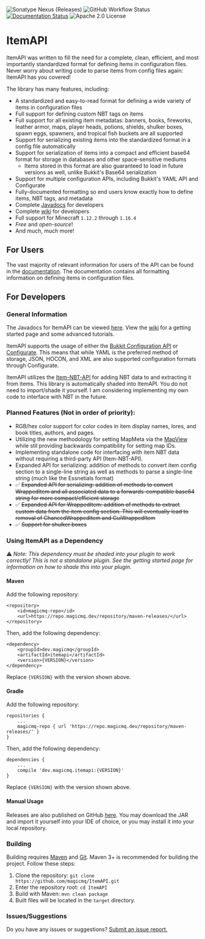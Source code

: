![Sonatype Nexus (Releases)](https://img.shields.io/nexus/r/dev.magicmq/itemapi?nexusVersion=3&server=https%3A%2F%2Frepo.magicmq.dev)
![GitHub Workflow Status](https://img.shields.io/github/workflow/status/magicmq/ItemAPI/Java%20CI%20with%20Maven)
[![Documentation Status](https://readthedocs.org/projects/itemapi-documentation/badge/?version=latest)](https://itemapi-documentation.readthedocs.io/en/latest/?badge=latest)
![Apache 2.0 License](https://img.shields.io/github/license/magicmq/ItemAPI)

# ItemAPI

ItemAPI was written to fill the need for a complete, clean, efficient, and most importantly standardized format for defining items in configuration files. Never worry about writing code to parse items from config files again: ItemAPI has you covered!

The library has many features, including:
* A standardized and easy-to-read format for defining a wide variety of items in configuration files
* Full support for defining custom NBT tags on items
* Full support for all existing item metadatas: banners, books, fireworks, leather armor, maps, player heads, potions, shields, shulker boxes, spawn eggs, spawners, and tropical fish buckets are all supported
* Support for serializing existing items into the standardized format in a config file automatically
* Support for serialization of items into a compact and efficient base64 format for storage in databases and other space-sensitive mediums
  * Items stored in this format are also guaranteed to load in future versions as well, unlike Bukkit's Base64 serialization
* Support for multiple configuration APIs, including Bukkit's YAML API and Configurate 
* Fully-documented formatting so end users know exactly how to define items, NBT tags, and metadata
* Complete [Javadocs](https://docs.magicmq.dev/itemapi) for developers
* Complete [wiki](https://github.com/magicmq/ItemAPI/wiki) for developers
* Full support for Minecraft `1.12.2` through `1.16.4`
* *Free* and *open-source*!
* And much, much more!

## For Users

The vast majority of relevant information for users of the API can be found in the [documentation](https://itemapi-documentation.readthedocs.io/en/latest/). The documentation contains all formatting information on defining items in configuration files.

## For Developers

### General Information

The Javadocs for ItemAPI can be viewed [here](https://docs.magicmq.dev/itemapi). View the [wiki](https://github.com/magicmq/ItemAPI/wiki) for a getting started page and some advanced tutorials.

ItemAPI supports the usage of either the [Bukkit Configuration API](https://hub.spigotmc.org/javadocs/bukkit/org/bukkit/configuration/ConfigurationSection.html) or [Configurate](https://github.com/SpongePowered/Configurate). This means that while YAML is the preferred method of storage, JSON, HOCON, and XML are also supported configuration formats through Configurate.

ItemAPI utilizes the [Item-NBT-API](https://github.com/tr7zw/Item-NBT-API) for adding NBT data to and extracting it from items. This library is automatically shaded into ItemAPI. You do not need to import/shade it yourself. I am considering implementing my own code to interface with NBT in the future.

### Planned Features (Not in order of priority):

* RGB/hex color support for color codes in item display names, lores, and book titles, authors, and pages.
* Utilizing the new methodology for setting MapMeta via the [MapView](https://hub.spigotmc.org/javadocs/spigot/org/bukkit/map/MapView.html) while stil providing backwards compatibility for setting map IDs.
* Implementing standalone code for interfacing with item NBT data without requiring a third-party API (Item-NBT-API).
* Expanded API for serializing: addition of methods to convert item config section to a single-line string as well as methods to parse a single-line string (much like the Essnetials format)
* &#9989; ~~Expanded API for serializing: addition of methods to convert WrappedItem and all associated data to a forwards-compatible base64 string for more compact/efficient storage~~
* &#9989; ~~Expanded API for WrappedItem: addition of methods to extract custom data from the item config section. This will eventually lead to removal of ChancedWrappedItem and GuiWrappedItem~~
* &#9989; ~~Support for shulker boxes~~

### Using ItemAPI as a Dependency

&#9888;&nbsp;*Note: This dependency must be shaded into your plugin to work correctly! This is not a standalone plugin. See the getting started page for information on how to shade this into your plugin.*

#### Maven

Add the following repository:
```
<repository>
    <id>magicmq-repo</id>
    <url>https://repo.magicmq.dev/repository/maven-releases/</url>
</repository>
```
Then, add the following dependency:
```
<dependency>
    <groupId>dev.magicmq</groupId>
    <artifactId>itemapi</artifactId>
    <version>{VERSION}</version>
</dependency>
```
Replace `{VERSION}` with the version shown above.

#### Gradle

Add the following repository:
```
repositories {
    ...
    magicmq-repo { url 'https://repo.magicmq.dev/repository/maven-releases/' }
}
```
Then, add the following dependency:
```
dependencies {
    ...
    compile 'dev.magicmq.itemapi:{VERSION}'
}
```
Replace `{VERSION}` with the version shown above.

#### Manual Usage

Releases are also published on GitHub [here](https://github.com/magicmq/ItemAPI/releases). You may download the JAR and import it yourself into your IDE of choice, or you may install it into your local repository.

### Building

Building requires [Maven](https://maven.apache.org/) and [Git](https://git-scm.com/). Maven 3+ is recommended for building the project. Follow these steps:

1. Clone the repository: `git clone https://github.com/magicmq/ItemAPI.git`
2. Enter the repository root: `cd ItemAPI`
3. Build with Maven: `mvn clean package`
4. Built files will be located in the `target` directory.

### Issues/Suggestions

Do you have any issues or suggestions? [Submit an issue report.](https://github.com/magicmq/ItemAPI/issues/new)
